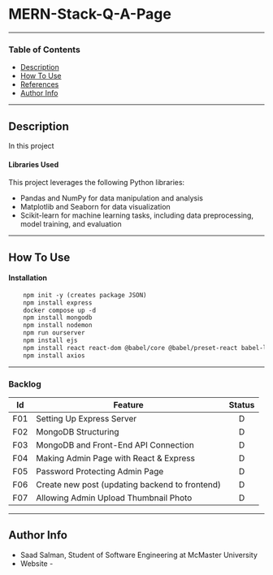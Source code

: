 # MERN-Stack-Q-A-Page
---

### Table of Contents


- [Description](#description)
- [How To Use](#how-to-use)
- [References](#references)
- [Author Info](#author-info)

---
## Description

In this project

#### Libraries Used

This project leverages the following Python libraries:

- Pandas and NumPy for data manipulation and analysis
- Matplotlib and Seaborn for data visualization
- Scikit-learn for machine learning tasks, including data preprocessing, model training, and evaluation

---

## How To Use

#### Installation
```html
    npm init -y (creates package JSON)
    npm install express
    docker compose up -d
    npm install mongodb
    npm install nodemon
    npm run ourserver
    npm install ejs
    npm install react react-dom @babel/core @babel/preset-react babel-loader  webpack webpack-cli webpack-node-externals npm-run-all
    npm install axios
```

---

### Backlog 
| Id  | Feature  | Status  |
|:-:  |---       | :-:     |
| F01 | Setting Up Express Server |  D |
| F02 | MongoDB Structuring |  D |  
| F03 | MongoDB and Front-End API Connection |  D | 
| F04 | Making Admin Page with React & Express  |  D |
| F05 | Password Protecting Admin Page  |  D |
| F06 | Create new post (updating backend to frontend)  |  D |
| F07 | Allowing Admin Upload Thumbnail Photo  |  D |


---

## Author Info

- Saad Salman, Student of Software Engineering at McMaster University
- Website - []()